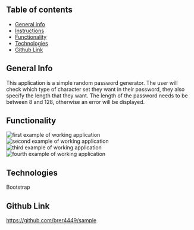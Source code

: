 <!-- Clearly state the problem the app is trying to solve (i.e. what is it doing and why)
Give a high-level overview of how the app is organized
Give start-to-finish instructions on how to run the app
Include screenshots, gifs or videos of the app functioning
Contain a link to a deployed version of the app
Clearly list the technologies used in the app
State your role in the app development -->

## Table of contents

- [General info](#general-info)
- [Instructions](#instructions)
- [Functionality](#functionality)
- [Technologies](#technologies)
- [Github Link](#github-link)

## General Info

This application is a simple random password generator. The user will check which type of character set they want in their password, they also specify the length that they want. The length of the password needs to be between 8 and 128, otherwise an error will be displayed.

## Functionality

![first example of working application](https://github.com/brer4449/sample/blob/master/assets/images/password1.png)
![second example of working application](https://github.com/brer4449/sample/blob/master/assets/images/password2.png)
![third example of working application](https://github.com/brer4449/sample/blob/master/assets/images/password3.png)
![fourth example of working application](https://github.com/brer4449/sample/blob/master/assets/images/password4.png)

## Technologies

Bootstrap

## Github Link

https://github.com/brer4449/sample
